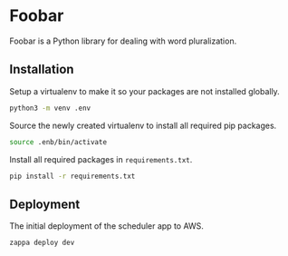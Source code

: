 # Foobar

Foobar is a Python library for dealing with word pluralization.

## Installation

Setup a virtualenv to make it so your packages are not installed globally.

```bash
python3 -m venv .env
```

Source the newly created virtualenv to install all required pip packages.

```bash
source .enb/bin/activate
```

Install all required packages in `requirements.txt`.

```bash
pip install -r requirements.txt
```

## Deployment

The initial deployment of the scheduler app to AWS.

```bash
zappa deploy dev
```